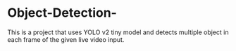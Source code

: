 # Object-Detection-
This is a project that uses YOLO v2 tiny model and detects multiple object in each frame of the given live video input.
